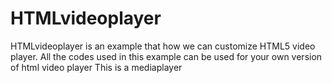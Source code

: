 # HTMLvideoplayer
HTMLvideoplayer is an example that how we can customize HTML5 video player.
All the codes used in this example can be used for your own version of html video player
This is a mediaplayer
